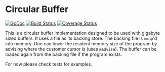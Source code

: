 # Circular Buffer

[![GoDoc](https://godoc.org/github.com/ashishgandhi/buffer?status.png)](https://godoc.org/github.com/ashishgandhi/buffer)
[![Build Status](https://travis-ci.org/ashishgandhi/buffer.svg?branch=master)](https://travis-ci.org/ashishgandhi/buffer)
[![Coverage Status](https://codecov.io/github/ashishgandhi/buffer/coverage.svg?branch=master)](https://codecov.io/github/ashishgandhi/buffer?branch=master)

This is a circular buffer implementation designed to be used with gigabyte sized buffers. It uses a file as its backing store. The backing file is `mmap`'d into memory. One can lower the resident memory size of the program by advising where the customer cursor is (uses `madvise`). The buffer can be loaded again from the backing file if the program exists. 

For now please check tests for examples.